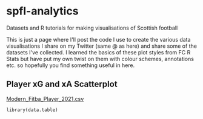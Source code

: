 # spfl-analytics
Datasets and R tutorials for making visualisations of Scottish football


This is just a page where I'll post the code I use to create the various data visualisations I share on my Twitter (same @ as here) and share some of the datasets I've collected. I learned the basics of these plot styles from FC R Stats but have put my own twist on them with colour schemes, annotations etc. so hopefully you find something useful in here.


## Player xG and xA Scatterplot



[Modern_Fitba_Player_2021.csv](https://github.com/cunningcolin/spfl-analytics/files/7009842/Modern_Fitba_Player_2021.csv)



`library(data.table)`



